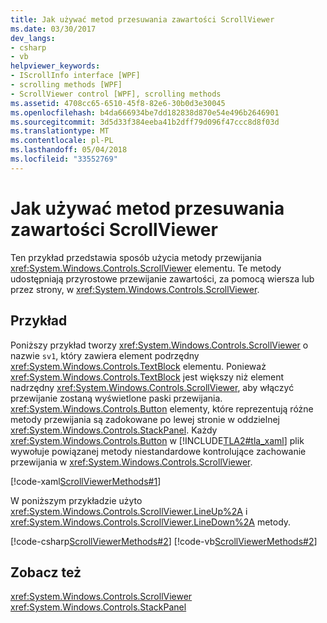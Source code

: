 ```yaml
---
title: Jak używać metod przesuwania zawartości ScrollViewer
ms.date: 03/30/2017
dev_langs:
- csharp
- vb
helpviewer_keywords:
- IScrollInfo interface [WPF]
- scrolling methods [WPF]
- ScrollViewer control [WPF], scrolling methods
ms.assetid: 4708cc65-6510-45f8-82e6-30b0d3e30045
ms.openlocfilehash: b4da666934be7dd182838d870e54e496b2646901
ms.sourcegitcommit: 3d5d33f384eeba41b2dff79d096f47ccc8d8f03d
ms.translationtype: MT
ms.contentlocale: pl-PL
ms.lasthandoff: 05/04/2018
ms.locfileid: "33552769"
---
```

# <a name="how-to-use-the-content-scrolling-methods-of-scrollviewer"></a>Jak używać metod przesuwania zawartości ScrollViewer
Ten przykład przedstawia sposób użycia metody przewijania <xref:System.Windows.Controls.ScrollViewer> elementu. Te metody udostępniają przyrostowe przewijanie zawartości, za pomocą wiersza lub przez strony, w <xref:System.Windows.Controls.ScrollViewer>.  
  
## <a name="example"></a>Przykład  
 Poniższy przykład tworzy <xref:System.Windows.Controls.ScrollViewer> o nazwie `sv1`, który zawiera element podrzędny <xref:System.Windows.Controls.TextBlock> elementu. Ponieważ <xref:System.Windows.Controls.TextBlock> jest większy niż element nadrzędny <xref:System.Windows.Controls.ScrollViewer>, aby włączyć przewijanie zostaną wyświetlone paski przewijania. <xref:System.Windows.Controls.Button> elementy, które reprezentują różne metody przewijania są zadokowane po lewej stronie w oddzielnej <xref:System.Windows.Controls.StackPanel>. Każdy <xref:System.Windows.Controls.Button> w [!INCLUDE[TLA2#tla_xaml](../../../../includes/tla2sharptla-xaml-md.md)] plik wywołuje powiązanej metody niestandardowe kontrolujące zachowanie przewijania w <xref:System.Windows.Controls.ScrollViewer>.  
  
 [!code-xaml[ScrollViewerMethods#1](../../../../samples/snippets/csharp/VS_Snippets_Wpf/ScrollViewerMethods/CSharp/Window1.xaml#1)]  
  
 W poniższym przykładzie użyto <xref:System.Windows.Controls.ScrollViewer.LineUp%2A> i <xref:System.Windows.Controls.ScrollViewer.LineDown%2A> metody.  
  
 [!code-csharp[ScrollViewerMethods#2](../../../../samples/snippets/csharp/VS_Snippets_Wpf/ScrollViewerMethods/CSharp/Window1.xaml.cs#2)]
 [!code-vb[ScrollViewerMethods#2](../../../../samples/snippets/visualbasic/VS_Snippets_Wpf/ScrollViewerMethods/VisualBasic/Window1.xaml.vb#2)]  
  
## <a name="see-also"></a>Zobacz też  
 <xref:System.Windows.Controls.ScrollViewer>  
 <xref:System.Windows.Controls.StackPanel>
